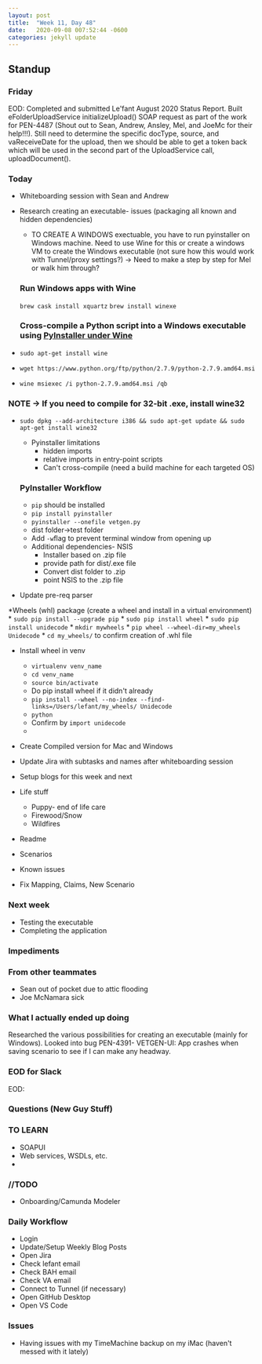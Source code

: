 ```yaml
---
layout: post
title:  "Week 11, Day 48"
date:   2020-09-08 007:52:44 -0600
categories: jekyll update
---
```


## Standup

### Friday
EOD: Completed and submitted Le'fant August 2020 Status Report. Built eFolderUploadService initializeUpload() SOAP request as part of the work for PEN-4487 (Shout out to Sean, Andrew, Ansley, Mel, and JoeMc for their help!!!). Still need to determine the specific docType, source, and vaReceiveDate for the upload, then we should be able to get a token back which will be used in the second part of the UploadService call, uploadDocument().

### Today
* Whiteboarding session with Sean and Andrew
* Research creating an executable- issues (packaging all known and hidden dependencies)
  * TO CREATE A WINDOWS exectuable, you have to run pyinstaller on Windows machine. Need to use Wine for this or create a windows VM to create the Windows executable (not sure how this would work with Tunnel/proxy settings?) -> Need to make a step by step for Mel or walk him through? 
  
  ### Run Windows apps with Wine
  `brew cask install xquartz`
  `brew install winexe`

  ### Cross-compile a Python script into a Windows executable using [PyInstaller under Wine](https://www.andreafortuna.org/2017/12/27/how-to-cross-compile-a-python-script-into-a-windows-executable-on-linux/) 
* `sudo apt-get install wine`
* `wget https://www.python.org/ftp/python/2.7.9/python-2.7.9.amd64.msi`
* `wine msiexec /i python-2.7.9.amd64.msi /qb`

### NOTE -> If you need to compile for 32-bit .exe, install wine32
* `sudo dpkg --add-architecture i386 && sudo apt-get update && sudo apt-get install wine32`


  
  * Pyinstaller limitations
    * hidden imports
    * relative imports in entry-point scripts
    * Can't cross-compile (need a build machine for each targeted OS)
  ### PyInstaller Workflow
  * `pip` should be installed
  * `pip install pyinstaller`
  * `pyinstaller --onefile vetgen.py`
  * dist folder->test folder
  * Add `-w`flag to prevent terminal window from opening up
  * Additional dependencies- NSIS 
    * Installer based on .zip file
    * provide path for dist/.exe file
    * Convert dist folder to .zip
    * point NSIS to the .zip file
* Update pre-req parser

*Wheels (whl) package (create a wheel and install in a virtual environment)
    * `sudo pip install --upgrade pip`
    * `sudo pip install wheel`
    * `sudo pip install unidecode`
    * `mkdir mywheels`
    * `pip wheel --wheel-dir=my_wheels Unidecode`
    * `cd my_wheels/` to confirm creation of .whl file
  * Install wheel in venv
    * `virtualenv venv_name`
    * `cd venv_name`
    * `source bin/activate`
    * Do pip install wheel if it didn't already
    * `pip install --wheel --no-index --find-links=/Users/lefant/my_wheels/ Unidecode`
    * `python`
    * Confirm by `import unidecode`
    * 

* Create Compiled version for Mac and Windows
* Update Jira with subtasks and names after whiteboarding session
* Setup blogs for this week and next
* Life stuff
  * Puppy- end of life care
  * Firewood/Snow
  * Wildfires

* Readme
* Scenarios
* Known issues
* Fix Mapping, Claims, New Scenario
  
### Next week
* Testing the executable
* Completing the application

### Impediments

### From other teammates
* Sean out of pocket due to attic flooding
* Joe McNamara sick

### What I actually ended up doing
Researched the various possibilities for creating an executable (mainly for Windows). Looked into bug PEN-4391- VETGEN-UI: App crashes when saving scenario to see if I can make any headway.

### EOD for Slack
EOD:

### Questions (New Guy Stuff)

### TO LEARN
* SOAPUI
* Web services, WSDLs, etc.
* 
  
### //TODO
* Onboarding/Camunda Modeler

### Daily Workflow
* Login
* Update/Setup Weekly Blog Posts
* Open Jira
* Check lefant email
* Check BAH email
* Check VA email
* Connect to Tunnel (if necessary)
* Open GitHub Desktop
* Open VS Code
  
### Issues
* Having issues with my TimeMachine backup on my iMac (haven't messed with it lately)
